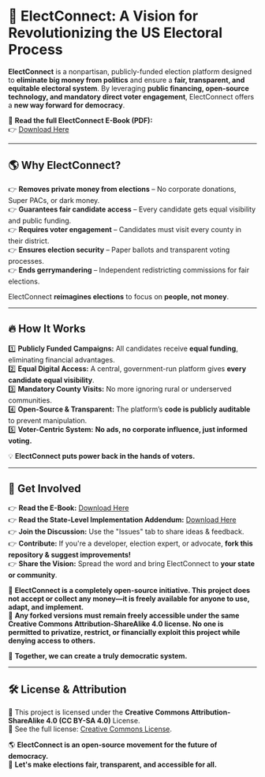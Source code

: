 # 📢 ElectConnect: A Vision for Revolutionizing the US Electoral Process

**ElectConnect** is a nonpartisan, publicly-funded election platform designed to **eliminate big money from politics** and ensure a **fair, transparent, and equitable electoral system**. By leveraging **public financing, open-source technology, and mandatory direct voter engagement**, ElectConnect offers a **new way forward for democracy**.

📛 **Read the full ElectConnect E-Book (PDF):**  
👉 [Download Here](https://github.com/ElectConnectProject/ElectConnect-Reform/blob/main/ElectConnect%20E-Book_%20A%20Vision%20for%20Revolutionizing%20the%20US%20Electoral%20Process.pdf)  

---

## 🌎 Why ElectConnect?  
👉 **Removes private money from elections** – No corporate donations, Super PACs, or dark money.  
👉 **Guarantees fair candidate access** – Every candidate gets equal visibility and public funding.  
👉 **Requires voter engagement** – Candidates must visit every county in their district.  
👉 **Ensures election security** – Paper ballots and transparent voting processes.  
👉 **Ends gerrymandering** – Independent redistricting commissions for fair elections.  

ElectConnect **reimagines elections** to focus on **people, not money**.

---

## 🔥 How It Works  
1️⃣ **Publicly Funded Campaigns:** All candidates receive **equal funding**, eliminating financial advantages.  
2️⃣ **Equal Digital Access:** A central, government-run platform gives **every candidate equal visibility**.  
3️⃣ **Mandatory County Visits:** No more ignoring rural or underserved communities.  
4️⃣ **Open-Source & Transparent:** The platform’s **code is publicly auditable** to prevent manipulation.  
5️⃣ **Voter-Centric System:** **No ads, no corporate influence, just informed voting.**  

💡 **ElectConnect puts power back in the hands of voters.**  

---

## 📝 Get Involved  
👉 **Read the E-Book:** [Download Here](https://github.com/ElectConnectProject/ElectConnect-Reform/blob/main/ElectConnect%20E-Book_%20A%20Vision%20for%20Revolutionizing%20the%20US%20Electoral%20Process.pdf)  
👉 **Read the State-Level Implementation Addendum:** [Download Here](https://github.com/ElectConnectProject/ElectConnect-Reform/blob/main/%F0%9F%93%9C%20ElectConnect%20Addendum_%20State-Level%20Implementation%20%26%20Strategy.pdf)  
👉 **Join the Discussion:** Use the "Issues" tab to share ideas & feedback.  
👉 **Contribute:** If you're a developer, election expert, or advocate, **fork this repository & suggest improvements!**  
👉 **Share the Vision:** Spread the word and bring ElectConnect to **your state or community**.  

📌 **ElectConnect is a completely open-source initiative. This project does not accept or collect any money—it is freely available for anyone to use, adapt, and implement.**  
📌 **Any forked versions must remain freely accessible under the same Creative Commons Attribution-ShareAlike 4.0 license. No one is permitted to privatize, restrict, or financially exploit this project while denying access to others.**  

📌 **Together, we can create a truly democratic system.**  

---

## 🛠 License & Attribution  
📝 This project is licensed under the **Creative Commons Attribution-ShareAlike 4.0 (CC BY-SA 4.0)** License.  
🔗 See the full license: [Creative Commons License](https://creativecommons.org/licenses/by-sa/4.0/legalcode).  

🌎 **ElectConnect is an open-source movement for the future of democracy.**  
📢 **Let's make elections fair, transparent, and accessible for all.**




